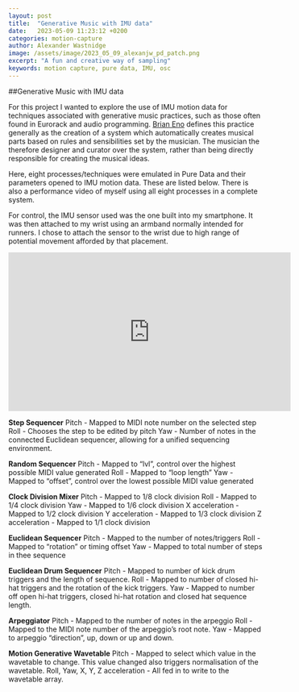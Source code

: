 ```yaml
---
layout: post
title:  "Generative Music with IMU data"
date:   2023-05-09 11:23:12 +0200
categories: motion-capture
author: Alexander Wastnidge
image: /assets/image/2023_05_09_alexanjw_pd_patch.png
excerpt: "A fun and creative way of sampling"
keywords: motion capture, pure data, IMU, osc
---
```


##Generative Music with IMU data

For  this project I wanted to explore the use of IMU motion data for techniques associated with generative music practices, such as those often found in Eurorack and audio programming.  [Brian Eno](http://www.inmotionmagazine.com/eno1.html) defines this practice generally as the creation of a system which automatically creates musical parts based on rules and sensibilities set by the musician.  The musician the therefore designer and curator over the system, rather than being directly responsible for creating the musical ideas.

Here, eight processes/techniques were emulated in Pure Data and their parameters opened to IMU motion  data.  These are listed below.   There is also a performance video of myself using all eight processes in a complete system.

For control, the IMU sensor used was the one built into my smartphone.  It was then attached to my wrist using an armband normally intended for runners.  I chose to attach the sensor to the  wrist due to high range of potential movement afforded by that placement.


<iframe width="560" height="315" src="https://www.youtube.com/embed/WaLT-xSJqBA" title="YouTube video player" frameborder="0" allow="accelerometer; autoplay; clipboard-write; encrypted-media; gyroscope; picture-in-picture; web-share" allowfullscreen></iframe>

**Step Sequencer**
Pitch - Mapped to MIDI note number on the selected step
Roll - Chooses the step to be edited by pitch
Yaw - Number of notes in the connected Euclidean sequencer, allowing for a unified sequencing environment.



**Random Sequencer**
Pitch - Mapped to “lvl”, control over the highest possible  MIDI value generated
Roll - Mapped to “loop length”
Yaw - Mapped to “offset”, control over the lowest possible MIDI value generated

**Clock Division Mixer**
Pitch - Mapped to 1/8 clock division
Roll - Mapped to 1/4 clock division
Yaw - Mapped to 1/6 clock division
X acceleration  - Mapped to 1/2 clock division
Y acceleration - Mapped to 1/3 clock division
Z acceleration - Mapped to 1/1 clock division

**Euclidean Sequencer**
Pitch - Mapped to the number of notes/triggers
Roll - Mapped to “rotation” or timing offset
Yaw - Mapped to total number of steps in thee sequence



**Euclidean Drum Sequencer**
Pitch - Mapped to number of kick drum triggers and the length of sequence.
Roll - Mapped to number of closed hi-hat triggers and the rotation of the kick triggers.
Yaw - Mapped to number off open hi-hat triggers, closed hi-hat rotation and closed hat sequence length.

**Arpeggiator**
Pitch - Mapped to the number of notes in the arpeggio
Roll - Mapped to the MIDI note number of the arpeggio’s root note.
Yaw - Mapped to arpeggio “direction”, up, down or up and down.

**Motion Generative Wavetable**
Pitch - Mapped to select which value in the wavetable to change.  This value changed also triggers normalisation of the wavetable.
Roll, Yaw, X, Y, Z acceleration - All fed in to write to the wavetable array.




